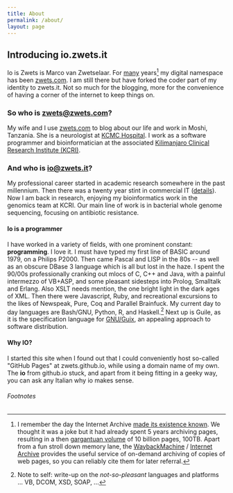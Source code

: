 ```yaml
---
title: About
permalink: /about/
layout: page
---
```


## Introducing io.zwets.it

Io is Zwets is Marco van Zwetselaar.  For [many](http://web.archive.org/web/*/http://zwets.com/) years[^1] my digital namespace has been [zwets.com](http://zwets.com/).  I am still there but have forked the coder part of my identity to zwets.it.  Not so much for the blogging, more for the convenience of having a corner of the internet to keep things on.

### So who is zwets@zwets.com?

My wife and I use [zwets.com](http://zwets.com/) to blog about our life and work in Moshi, Tanzania.  She is a neurologist at [KCMC Hospital](http://www.kcmc.ac.tz/).  I work as a software programmer and bioinformatician at the associated [Kilimanjaro Clinical Research Institute (KCRI)](http://www.kcri.ac.tz/).

### And who is io@zwets.it?

My professional career started in academic research somewhere in the past millennium.  Then there was a twenty year stint in commercial IT ([details](http://tz.linkedin.com/in/zwets)).  Now I am back in research, enjoying my bioinformatics work in the genomics team at KCRI.  Our main line of work is in bacterial whole genome sequencing, focusing on antibiotic resistance.

#### Io is a programmer

I have worked in a variety of fields, with one prominent constant: **programming**.  I love it.
I must have typed my first line of BASIC around 1979, on a Philips P2000.
Then came Pascal and LISP in the 80s -- as well as an obscure DBase 3 language which is all but lost in the haze.  I spent the 90/00s professionally cranking out mlocs of C, C++ and Java, with a painful intermezzo of VB+ASP, and some pleasant sidesteps into Prolog, Smalltalk and Erlang.  Also XSLT needs mention, the one bright light in the dark ages of XML.  Then there were Javascript, Ruby, and recreational excursions to the likes of Newspeak, Pure, Coq and Parallel Brainfuck.  My current day to day languages are Bash/GNU, Python, R, and Haskell.[^2]  Next up is Guile, as it is the specification language for [GNU/Guix](http://www.gnu.org/software/guix), an appealing approach to software distribution.

#### Why IO?

I started this site when I found out that I could conveniently host so-called "GitHub Pages" at zwets.github.io, while using a domain name of my own.  The **io** from github.io stuck, and apart from it being fitting in a geeky way, you can ask any Italian why io makes sense. 

###### Footnotes

[^1]: I remember the day the Internet Archive [made its existence known](http://web.archive.org/web/20011026003810/http://www.archive.org/wayback/press_kit/index.html).  We thought it was a joke but it had already spent 5 years archiving pages, resulting in a then [gargantuan volume](http://web.archive.org/web/20011202145626/http://www.waybackmachine.org/) of 10 billion pages, 100TB.  Apart from a fun stroll down memory lane, the [WaybackMachine](http://web.archive.org/) / [Internet Archive](http://www.archive.org/) provides the useful service of on-demand archiving of copies of web pages, so you can reliably cite them for later referral.
[^2]: Note to self: write-up on the *not-so-pleasant* languages and platforms ... VB, DCOM, XSD, SOAP, ...

